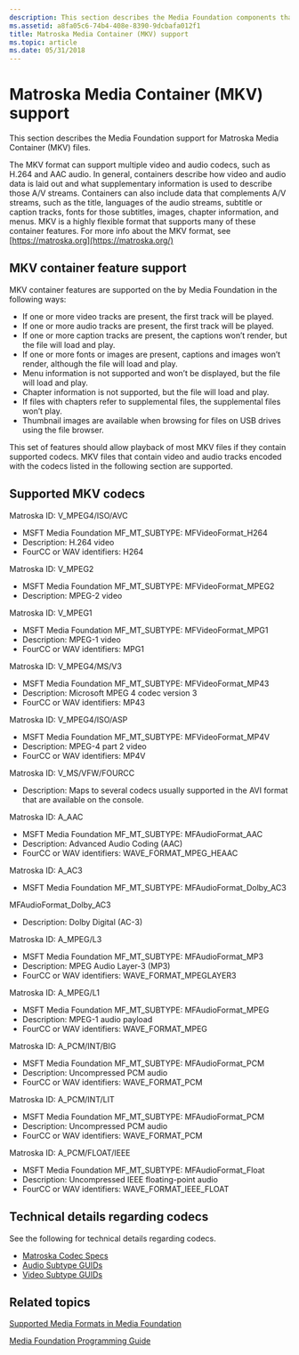 ```yaml
---
description: This section describes the Media Foundation components that support MPEG-4 formats, including H.264 video, AAC audio, and the MP4 and 3GP file formats.
ms.assetid: a8fa05c6-74b4-408e-8390-9dcbafa012f1
title: Matroska Media Container (MKV) support
ms.topic: article
ms.date: 05/31/2018
---
```


# Matroska Media Container (MKV) support

This section describes the Media Foundation support for Matroska Media Container (MKV) files.

The MKV format can support multiple video and audio codecs, such as H.264 and AAC audio. In general, containers describe how video and audio data is laid out and what supplementary information is used to describe those A/V streams. Containers can also include data that complements A/V streams, such as the title, languages of the audio streams, subtitle or caption tracks, fonts for those subtitles, images, chapter information, and menus. MKV is a highly flexible format that supports many of these container features. For more info about the MKV format, see [https://matroska.org](https://matroska.org/)


## MKV container feature support
MKV container features are supported on the by Media Foundation in the following ways:
- If one or more video tracks are present, the first track will be played.
- If one or more audio tracks are present, the first track will be played.
- If one or more caption tracks are present, the captions won’t render, but the file will load and play.
- If one or more fonts or images are present, captions and images won’t render, although the file will load and play.
- Menu information is not supported and won’t be displayed, but the file will load and play.
- Chapter information is not supported, but the file will load and play.
- If files with chapters refer to supplemental files, the supplemental files won’t play.
- Thumbnail images are available when browsing for files on USB drives using the file browser.

This set of features should allow playback of most MKV files if they contain supported codecs.
MKV files that contain video and audio tracks encoded with the codecs listed in the following section are supported.

## Supported MKV codecs

Matroska ID: V_MPEG4/ISO/AVC

- MSFT Media Foundation MF_MT_SUBTYPE: MFVideoFormat_H264
- Description: H.264 video
- FourCC or WAV identifiers: H264

Matroska ID: V_MPEG2

- MSFT Media Foundation MF_MT_SUBTYPE: MFVideoFormat_MPEG2
- Description: MPEG-2 video

Matroska ID: V_MPEG1

- MSFT Media Foundation MF_MT_SUBTYPE: MFVideoFormat_MPG1
- Description: MPEG-1 video
- FourCC or WAV identifiers: MPG1

Matroska ID: V_MPEG4/MS/V3

- MSFT Media Foundation MF_MT_SUBTYPE: MFVideoFormat_MP43
- Description: Microsoft MPEG 4 codec version 3
- FourCC or WAV identifiers: MP43

Matroska ID: V_MPEG4/ISO/ASP

- MSFT Media Foundation MF_MT_SUBTYPE: MFVideoFormat_MP4V
- Description: MPEG-4 part 2 video
- FourCC or WAV identifiers: MP4V

Matroska ID: V_MS/VFW/FOURCC

- Description: Maps to several codecs usually supported in the AVI format that are available on the console.

Matroska ID: A_AAC

- MSFT Media Foundation MF_MT_SUBTYPE: MFAudioFormat_AAC
- Description: Advanced Audio Coding (AAC)
- FourCC or WAV identifiers: WAVE_FORMAT_MPEG_HEAAC

Matroska ID: A_AC3

- MSFT Media Foundation MF_MT_SUBTYPE: MFAudioFormat_Dolby_AC3

MFAudioFormat_Dolby_AC3

- Description: Dolby Digital (AC-3)

Matroska ID: A_MPEG/L3

- MSFT Media Foundation MF_MT_SUBTYPE: MFAudioFormat_MP3
- Description: MPEG Audio Layer-3 (MP3)
- FourCC or WAV identifiers: WAVE_FORMAT_MPEGLAYER3

Matroska ID: A_MPEG/L1

- MSFT Media Foundation MF_MT_SUBTYPE: MFAudioFormat_MPEG
- Description: MPEG-1 audio payload
- FourCC or WAV identifiers: WAVE_FORMAT_MPEG

Matroska ID: A_PCM/INT/BIG

- MSFT Media Foundation MF_MT_SUBTYPE: MFAudioFormat_PCM
- Description: Uncompressed PCM audio
- FourCC or WAV identifiers: WAVE_FORMAT_PCM

Matroska ID: A_PCM/INT/LIT

- MSFT Media Foundation MF_MT_SUBTYPE: MFAudioFormat_PCM
- Description: Uncompressed PCM audio
- FourCC or WAV identifiers: WAVE_FORMAT_PCM

Matroska ID: A_PCM/FLOAT/IEEE

- MSFT Media Foundation MF_MT_SUBTYPE: MFAudioFormat_Float
- Description: Uncompressed IEEE floating-point audio
- FourCC or WAV identifiers: WAVE_FORMAT_IEEE_FLOAT


## Technical details regarding codecs

See the following for technical details regarding codecs.

- [Matroska Codec Specs](http://www.matroska.org/technical/specs/codecid/index.html)
- [Audio Subtype GUIDs](audio-subtype-guids.md)
- [Video Subtype GUIDs](video-subtype-guids.md)


## Related topics

<dl> <dt>

[Supported Media Formats in Media Foundation](supported-media-formats-in-media-foundation.md)
</dt> <dt>

[Media Foundation Programming Guide](media-foundation-programming-guide.md)
</dt> </dl>

 

 



